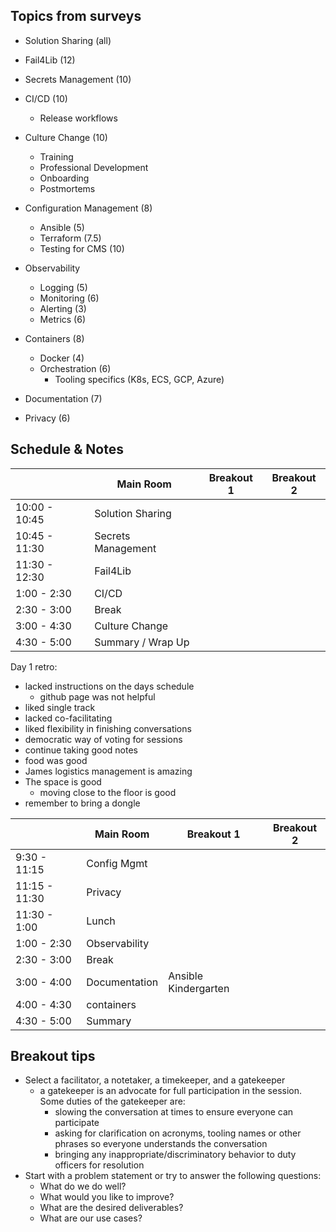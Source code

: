  Topics from surveys
---
* Solution Sharing (all)

* Fail4Lib (12)

* Secrets Management (10)

* CI/CD (10)
  * Release workflows

* Culture Change (10)
  * Training
  * Professional Development
  * Onboarding
  * Postmortems

* Configuration Management (8)
  * Ansible (5)
  * Terraform (7.5)
  * Testing for CMS (10)

* Observability
  * Logging (5)
  * Monitoring (6)
  * Alerting (3)
  * Metrics (6)

* Containers (8)
  * Docker (4)
  * Orchestration (6)
    * Tooling specifics (K8s, ECS, GCP, Azure)

* Documentation (7)

* Privacy (6)

Schedule & Notes
---
|| Main Room | Breakout 1 | Breakout 2|
|---|---|---|---|
|10:00 - 10:45|Solution Sharing|||
|10:45 - 11:30|Secrets Management|||
|11:30 - 12:30|Fail4Lib|||
|1:00 - 2:30|CI/CD|||
|2:30 - 3:00|Break|||
|3:00 - 4:30|Culture Change
|4:30 - 5:00|Summary / Wrap Up|||

Day 1 retro:
  * lacked instructions on the days schedule
    * github page was not helpful
  * liked single track
  * lacked co-facilitating
  * liked flexibility in finishing conversations
  * democratic way of voting for sessions
  * continue taking good notes
  * food was good
  * James logistics management is amazing
  * The space is good
    * moving close to the floor is good
  * remember to bring a dongle

|| Main Room | Breakout 1 | Breakout 2|
|---|---|---|---|
|9:30 - 11:15|Config Mgmt|||
|11:15 - 11:30|Privacy|||
|11:30 - 1:00|Lunch|||
|1:00 - 2:30|Observability|||
|2:30 - 3:00|Break|||
|3:00 - 4:00|Documentation|Ansible Kindergarten||
|4:00 - 4:30|containers|||
|4:30 - 5:00|Summary|||


Breakout tips
---
* Select a facilitator, a notetaker, a timekeeper, and a gatekeeper
  * a gatekeeper is an advocate for full participation in the session. Some duties of the gatekeeper are:
    * slowing the conversation at times to ensure everyone can participate
    * asking for clarification on acronyms, tooling names or other phrases so everyone understands the conversation
    * bringing any inappropriate/discriminatory behavior to duty officers for resolution
* Start with a problem statement or try to answer the following questions:
  * What do we do well?
  * What would you like to improve?
  * What are the desired deliverables?
  * What are our use cases?
